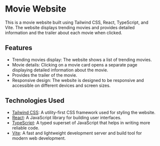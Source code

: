 # Movie Website

This is a movie website built using Tailwind CSS, React, TypeScript, and Vite. The website displays trending movies and provides detailed information and the trailer about each movie when clicked.

## Features

- Trending movies display: The website shows a list of trending movies.
- Movie details: Clicking on a movie card opens a separate page displaying detailed information about the movie.
- Provides the trailer of the movie.
- Responsive design: The website is designed to be responsive and accessible on different devices and screen sizes.

## Technologies Used

- [Tailwind CSS](https://tailwindcss.com/): A utility-first CSS framework used for styling the website.
- [React](https://reactjs.org/): A JavaScript library for building user interfaces.
- [TypeScript](https://www.typescriptlang.org/): A typed superset of JavaScript that helps in writing more reliable code.
- [Vite](https://vitejs.dev/): A fast and lightweight development server and build tool for modern web development.
